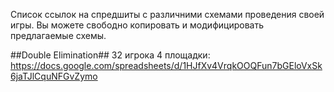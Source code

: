 Список ссылок на спредшиты с различними схемами проведения своей игры.
Вы можете свободно копировать и модифицировать предлагаемые схемы.

##Double Elimination##
32 игрока 4 площадки: https://docs.google.com/spreadsheets/d/1HJfXv4VrqkOOQFun7bGEloVxSk6jaTJlCquNFGvZymo
